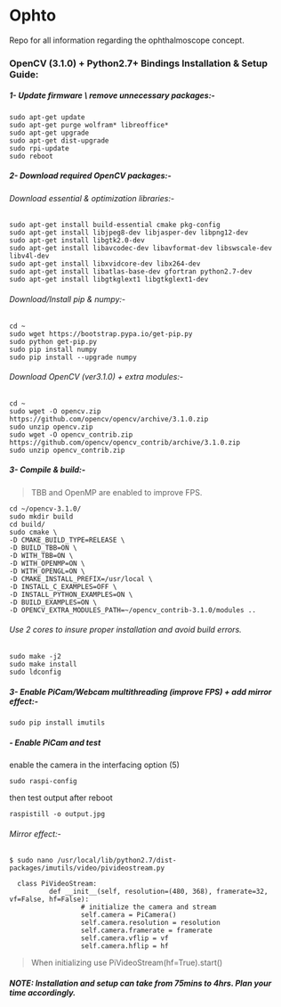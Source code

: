 # Ophto
Repo for all information regarding the ophthalmoscope concept.

### OpenCV (3.1.0) + Python2.7+ Bindings Installation & Setup Guide:

##### 1- Update firmware \ remove unnecessary packages:-
```
sudo apt-get update
sudo apt-get purge wolfram* libreoffice*
sudo apt-get upgrade
sudo apt-get dist-upgrade
sudo rpi-update
sudo reboot
```

##### 2- Download required OpenCV packages:-
###### Download essential & optimization libraries:-
```
sudo apt-get install build-essential cmake pkg-config
sudo apt-get install libjpeg8-dev libjasper-dev libpng12-dev
sudo apt-get install libgtk2.0-dev
sudo apt-get install libavcodec-dev libavformat-dev libswscale-dev libv4l-dev
sudo apt-get install libxvidcore-dev libx264-dev
sudo apt-get install libatlas-base-dev gfortran python2.7-dev
sudo apt-get install libgtkglext1 libgtkglext1-dev
```

###### Download/Install pip & numpy:-
```
cd ~
sudo wget https://bootstrap.pypa.io/get-pip.py
sudo python get-pip.py
sudo pip install numpy
sudo pip install --upgrade numpy
```

###### Download OpenCV (ver3.1.0) + extra modules:-
```
cd ~
sudo wget -O opencv.zip https://github.com/opencv/opencv/archive/3.1.0.zip
sudo unzip opencv.zip
sudo wget -O opencv_contrib.zip https://github.com/opencv/opencv_contrib/archive/3.1.0.zip
sudo unzip opencv_contrib.zip
```
##### 3- Compile & build:-
> TBB and OpenMP are enabled to improve FPS.
```
cd ~/opencv-3.1.0/
sudo mkdir build
cd build/
sudo cmake \
-D CMAKE_BUILD_TYPE=RELEASE \
-D BUILD_TBB=ON \
-D WITH_TBB=ON \
-D WITH_OPENMP=ON \
-D WITH_OPENGL=ON \
-D CMAKE_INSTALL_PREFIX=/usr/local \
-D INSTALL_C_EXAMPLES=OFF \
-D INSTALL_PYTHON_EXAMPLES=ON \
-D BUILD_EXAMPLES=ON \
-D OPENCV_EXTRA_MODULES_PATH=~/opencv_contrib-3.1.0/modules ..
```

###### Use 2 cores to insure proper installation and avoid build errors.
```
sudo make -j2
sudo make install
sudo ldconfig
```

##### 3- Enable PiCam/Webcam multithreading (improve FPS) + add mirror effect:-
```
sudo pip install imutils
```

##### - Enable PiCam and test
enable the camera in the interfacing option (5)

```
sudo raspi-config
```
then test output after reboot

```
raspistill -o output.jpg
```

###### Mirror effect:-
```
$ sudo nano /usr/local/lib/python2.7/dist-packages/imutils/video/pivideostream.py

  class PiVideoStream:
          def __init__(self, resolution=(480, 368), framerate=32, vf=False, hf=False):
                  # initialize the camera and stream
                  self.camera = PiCamera()
                  self.camera.resolution = resolution
                  self.camera.framerate = framerate
                  self.camera.vflip = vf
                  self.camera.hflip = hf
```
> When initializing use PiVideoStream(hf=True).start()

##### NOTE: Installation and setup can take from 75mins to 4hrs. Plan your time accordingly.
